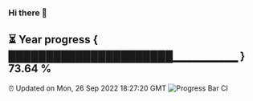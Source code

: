 ### Hi there 👋
⏳ Year progress { ██████████████████████▁▁▁▁▁▁▁▁ } 73.64 %
---
⏰ Updated on Mon, 26 Sep 2022 18:27:20 GMT
![Progress Bar CI](https://github.com/liununu/liununu/workflows/Progress%20Bar%20CI/badge.svg)
